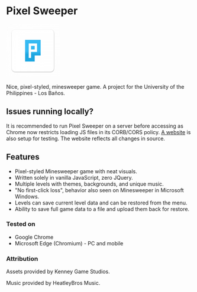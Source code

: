 # Pixel Sweeper

![Icon](https://github.com/TenSeventy7/PixelSweeper/raw/main/img/pwa/icon-144x144.png)

Nice, pixel-styled, minesweeper game. A project for the University of the Philippines - Los Baños.

## Issues running locally?

It is recommended to run Pixel Sweeper on a server before accessing as Chrome now restricts loading JS files in its CORB/CORS policy. [A website](https://pixel-sweeper.vercel.app) is also setup for testing. The website reflects all changes in source.

## Features

- Pixel-styled Minesweeper game with neat visuals.
- Written solely in vanilla JavaScript, zero JQuery.
- Multiple levels with themes, backgrounds, and unique music.
- "No first-click loss", behavior also seen on Minesweeper in Microsoft Windows.
- Levels can save current level data and can be restored from the menu.
- Ability to save full game data to a file and upload them back for restore.

### Tested on

- Google Chrome
- Microsoft Edge (Chromium) - PC and mobile

### Attribution

Assets provided by Kenney Game Studios.

Music provided by HeatleyBros Music.

